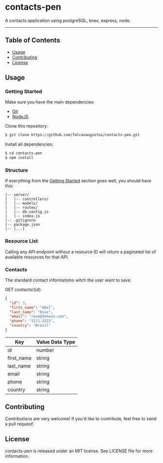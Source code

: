 # contacts-pen

A contacts application using postgreSQL, knex, express, node.

---

## Table of Contents

- [Usage](#usage)
- [Contributing](#contributing)
- [License](#license)

## Usage

### Getting Started

Make sure you have the main dependencies:

- [Git](http://git-scm.com/downloads)
- [NodeJS](http://nodejs.org/)

Clone this repository:

```sh
$ git clone https://github.com/falcaoaugustos/contacts-pen.git
```

Install all dependencies:

```sh
$ cd contacts-pen
$ npm install
```

### Structure

If everything from the [Getting Started](#getting-started) section goes well, you should have this:

```
|-- server/
|   |-- controllers/
|   |-- models/
|   |-- routes/
|   |-- db-config.js
|   |-- index.js
|-- .gitignore
|-- package.json
|-- [...]
```

### Resource List

Calling any API endpoint without a resource ID will return a paginated list of available resources for that API.

### Contacts

The standard contact informations witch the user want to save.

GET contacts/{id}
```json
{
  "id": 3,
  "first_name": "Abel",
  "last_name": "Rose",
  "email": "rose@domain.com",
  "phone": "1111-2222",
  "country": "Brazil"
}
```

| Key | Value Data Type |
| --- | --------------- |
| id | number |
| first_name | string |
| last_name | string |
| email | string |
| phone | string |
| country | string |

## Contributing

Contributions are very welcome! If you'd like to contribute, feel free to send a pull request!

## License

contacts-pen is released under an MIT license. See LICENSE file for more information.